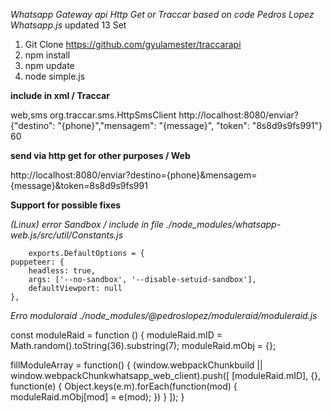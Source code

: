 *Whatsapp Gateway api Http Get or Traccar based on code Pedros Lopez Whatsapp.js* updated 13 Set

1.  Git Clone https://github.com/gyulamester/traccarapi
2.  npm install
3.  npm update
4.  node simple.js


**include in xml / Traccar**

<entry key='notificator.types'>web,sms</entry>
<entry key='notificator.sms.manager.class'>org.traccar.sms.HttpSmsClient</entry>
<entry key='sms.http.url'>http://localhost:8080/enviar?</entry>
<entry key='sms.http.template'>
{"destino": "{phone}","mensagem": "{message}", "token": "8s8d9s9fs991"}
</entry>
<entry key='status.timeout'>60</entry>


**send via http get for other purposes / Web**

http://localhost:8080/enviar?destino={phone}&mensagem={message}&token=8s8d9s9fs991


**Support for possible fixes**

*(Linux) error Sandbox / include in file ./node_modules/whatsapp-web.js/src/util/Constants.js* 
		
		exports.DefaultOptions = {
    puppeteer: {
        headless: true,
		args: ['--no-sandbox', '--disable-setuid-sandbox'],
        defaultViewport: null
    },
		
*Erro moduloraid ./node_modules/@pedroslopez/moduleraid/moduleraid.js* 

const moduleRaid = function () {
  moduleRaid.mID  = Math.random().toString(36).substring(7);
  moduleRaid.mObj = {};

  fillModuleArray = function() {
    (window.webpackChunkbuild || window.webpackChunkwhatsapp_web_client).push([
      [moduleRaid.mID], {}, function(e) {
        Object.keys(e.m).forEach(function(mod) {
          moduleRaid.mObj[mod] = e(mod);
        })
      }
    ]);
  }
  
